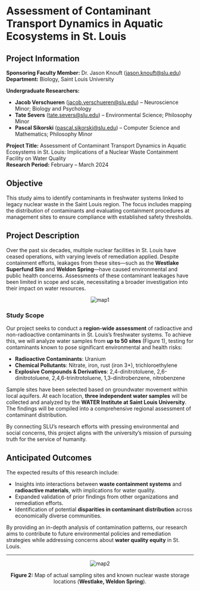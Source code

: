 # Assessment of Contaminant Transport Dynamics in Aquatic Ecosystems in St. Louis

## Project Information
**Sponsoring Faculty Member:** Dr. Jason Knouft ([jason.knouft@slu.edu](mailto:jason.knouft@slu.edu))  
**Department:** Biology, Saint Louis University  

**Undergraduate Researchers:**  
- **Jacob Verschueren** ([jacob.verschueren@slu.edu](mailto:jacob.verschueren@slu.edu)) – Neuroscience Minor; Biology and Psychology  
- **Tate Severs** ([tate.severs@slu.edu](mailto:tate.severs@slu.edu)) – Environmental Science; Philosophy Minor  
- **Pascal Sikorski** ([pascal.sikorski@slu.edu](mailto:pascal.sikorski@slu.edu)) – Computer Science and Mathematics; Philosophy Minor  

**Project Title:** Assessment of Contaminant Transport Dynamics in Aquatic Ecosystems in St. Louis: Implications of a Nuclear Waste Containment Facility on Water Quality  
**Research Period:** February – March 2024  

## Objective
This study aims to identify contaminants in freshwater systems linked to legacy nuclear waste in the Saint Louis region. The focus includes mapping the distribution of contaminants and evaluating containment procedures at management sites to ensure compliance with established safety thresholds.

## Project Description
Over the past six decades, multiple nuclear facilities in St. Louis have ceased operations, with varying levels of remediation applied. Despite containment efforts, leakages from these sites—such as the **Westlake Superfund Site** and **Weldon Spring**—have caused environmental and public health concerns. Assessments of these contaminant leakages have been limited in scope and scale, necessitating a broader investigation into their impact on water resources.

<div align="center">
  <img src="https://github.com/user-attachments/assets/a3d793ab-cfeb-4bd4-8c74-f1df5a20b40b" alt="map1">
</div>

### Study Scope
Our project seeks to conduct a **region-wide assessment** of radioactive and non-radioactive contaminants in St. Louis’s freshwater systems. To achieve this, we will analyze water samples from **up to 50 sites** (Figure 1), testing for contaminants known to pose significant environmental and health risks:

- **Radioactive Contaminants**: Uranium  
- **Chemical Pollutants**: Nitrate, iron, rust (iron 3+), trichloroethylene  
- **Explosive Compounds & Derivatives**: 2,4-dinitrotoluene, 2,6-dinitrotoluene, 2,4,6-trinitrotoluene, 1,3-dinitrobenzene, nitrobenzene  

Sample sites have been selected based on groundwater movement within local aquifers. At each location, **three independent water samples** will be collected and analyzed by the **WATER Institute at Saint Louis University**. The findings will be compiled into a comprehensive regional assessment of contaminant distribution.

By connecting SLU’s research efforts with pressing environmental and social concerns, this project aligns with the university’s mission of pursuing truth for the service of humanity.

## Anticipated Outcomes
The expected results of this research include:

- Insights into interactions between **waste containment systems** and **radioactive materials**, with implications for water quality.  
- Expanded validation of prior findings from other organizations and remediation efforts.  
- Identification of potential **disparities in contaminant distribution** across economically diverse communities.

By providing an in-depth analysis of contamination patterns, our research aims to contribute to future environmental policies and remediation strategies while addressing concerns about **water quality equity** in St. Louis.

---

<div align="center">
  <img src="https://github.com/user-attachments/assets/9b311bca-391f-4003-bce2-70d26b5cda4f" alt="map2">
</div>
<p align="center">
  <strong>Figure 2:</strong> Map of actual sampling sites and known nuclear waste storage locations (<strong>Westlake, Weldon Spring</strong>).
</p>

